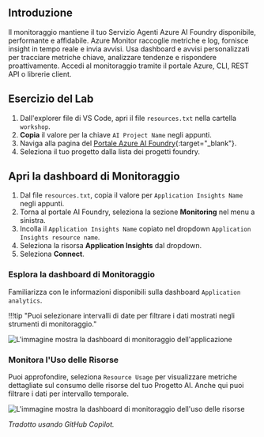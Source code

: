 ## Introduzione

Il monitoraggio mantiene il tuo Servizio Agenti Azure AI Foundry disponibile, performante e affidabile. Azure Monitor raccoglie metriche e log, fornisce insight in tempo reale e invia avvisi. Usa dashboard e avvisi personalizzati per tracciare metriche chiave, analizzare tendenze e rispondere proattivamente. Accedi al monitoraggio tramite il portale Azure, CLI, REST API o librerie client.

## Esercizio del Lab

1. Dall'explorer file di VS Code, apri il file `resources.txt` nella cartella `workshop`.
1. **Copia** il valore per la chiave `AI Project Name` negli appunti.
1. Naviga alla pagina del [Portale Azure AI Foundry](https://ai.azure.com){:target="_blank"}.
1. Seleziona il tuo progetto dalla lista dei progetti foundry.

## Apri la dashboard di Monitoraggio

1. Dal file `resources.txt`, copia il valore per `Application Insights Name` negli appunti.
1. Torna al portale AI Foundry, seleziona la sezione **Monitoring** nel menu a sinistra.
1. Incolla il `Application Insights Name` copiato nel dropdown `Application Insights resource name`.
1. Seleziona la risorsa **Application Insights** dal dropdown.
1. Seleziona **Connect**.

### Esplora la dashboard di Monitoraggio

Familiarizza con le informazioni disponibili sulla dashboard `Application analytics`.

!!!tip "Puoi selezionare intervalli di date per filtrare i dati mostrati negli strumenti di monitoraggio."

![L'immagine mostra la dashboard di monitoraggio dell'applicazione](../media/monitor_usage.png)

### Monitora l'Uso delle Risorse

Puoi approfondire, seleziona `Resource Usage` per visualizzare metriche dettagliate sul consumo delle risorse del tuo Progetto AI. Anche qui puoi filtrare i dati per intervallo temporale.

![L'immagine mostra la dashboard di monitoraggio dell'uso delle risorse](../media/monitor_resource_usage.png)

*Tradotto usando GitHub Copilot.*
